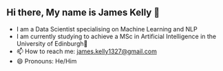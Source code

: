## Hi there, My name is James Kelly 👋 

- I am a Data Scientist specialising on Machine Learning and NLP 
- I am currently studying to achieve a MSc in Artificial Intelligence in the University of Edinburgh🌱
- 📫 How to reach me: james.kelly1327@gmail.com
- 😄 Pronouns: He/Him

